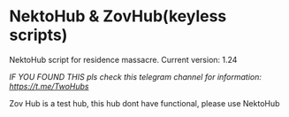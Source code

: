 # NektoHub & ZovHub(keyless scripts)
NektoHub script for residence massacre. Current version: 1.24



*IF YOU FOUND THIS pls check this telegram channel for information: https://t.me/TwoHubs*










Zov Hub is a test hub, this hub dont have functional, please use NektoHub





